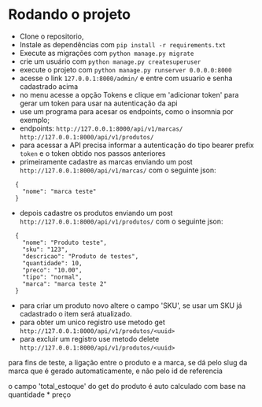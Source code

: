 # Rodando o projeto

- Clone o repositorio,
- Instale as dependências com `pip install -r requirements.txt`
- Execute as migrações com `python manage.py migrate`
- crie um usuário com `python manage.py createsuperuser`
- execute o projeto com `python manage.py runserver 0.0.0.0:8000`
- acesse o link `127.0.0.1:8000/admin/` e entre com usuario e senha cadastrado acima
- no menu acesse a opção Tokens e clique em 'adicionar token' para gerar um token para usar na autenticação da api
- use um programa para acesar os endpoints, como o insomnia por exemplo;
- endpoints:
  `http://127.0.0.1:8000/api/v1/marcas/`
  `http://127.0.0.1:8000/api/v1/produtos/`
- para acessar a API precisa informar a autenticação do tipo bearer prefix `token` e o token obtido nos passos
  anteriores
- primeiramente cadastre as marcas enviando um post `http://127.0.0.1:8000/api/v1/marcas/` com o seguinte json:

```
  {
    "nome": "marca teste"
  }
```

- depois cadastre os produtos enviando um post `http://127.0.0.1:8000/api/v1/produtos/` com o seguinte json:

```
  {
    "nome": "Produto teste",
    "sku": "123",
    "descricao": "Produto de testes",
    "quantidade": 10,
    "preco": "10.00",
    "tipo": "normal",	
    "marca": "marca teste 2"
  }
```

- para criar um produto novo altere o campo 'SKU', se usar um SKU já cadastrado o item será atualizado.
- para obter um unico registro use metodo get `http://127.0.0.1:8000/api/v1/produtos/<uuid>`
- para excluir um registro use metodo delete `http://127.0.0.1:8000/api/v1/produtos/<uuid>`

para fins de teste, a ligação entre o produto e a marca, se dá pelo slug da marca que é gerado automaticamente, e não
pelo id de referencia

o campo 'total_estoque' do get do produto é auto calculado com base na quantidade * preço